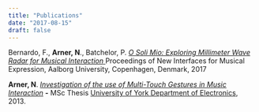 ```yaml
---
title: "Publications"
date: "2017-08-15"
draft: false
---
```


Bernardo, F., **Arner, N**., Batchelor, P.  [*O Soli Mio: Exploring Millimeter Wave Radar for Musical Interaction* ](http://homes.create.aau.dk/dano/nime17/papers/0054/index.html) Proceedings of New Interfaces for Musical Expression, Aalborg University, Copenhagen, Denmark, 2017

**Arner, N**. [*Investigation of the use of Multi-Touch Gestures in Music Interaction*](http://etheses.whiterose.ac.uk/5312/) **-** MSc Thesis [University of York Department of Electronics](https://www.york.ac.uk/electronics/), 2013.

